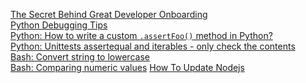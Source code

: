 [The Secret Behind Great Developer Onboarding](https://stackoverflow.blog/2018/02/05/secret-behind-great-developer-onboarding/)<br>
[Python Debugging Tips](https://stackoverflow.com/questions/1623039/python-debugging-tips)<br>
[Python: How to write a custom `.assertFoo()` method in Python?](https://stackoverflow.com/questions/6655724/how-to-write-a-custom-assertfoo-method-in-python)<br>
[Python: Unittests assertequal and iterables - only check the contents](https://stackoverflow.com/questions/7473071/unittests-assertequal-and-iterables-only-check-the-contents)<br>
[Bash: Convert string to lowercase](https://stackoverflow.com/questions/2264428/converting-string-to-lower-case-in-bash)<br>
[Bash: Comparing numeric values](https://stackoverflow.com/questions/18668556/comparing-numbers-in-bash)
[How To Update Nodejs](https://stackoverflow.com/questions/8191459/how-do-i-update-node-js)
